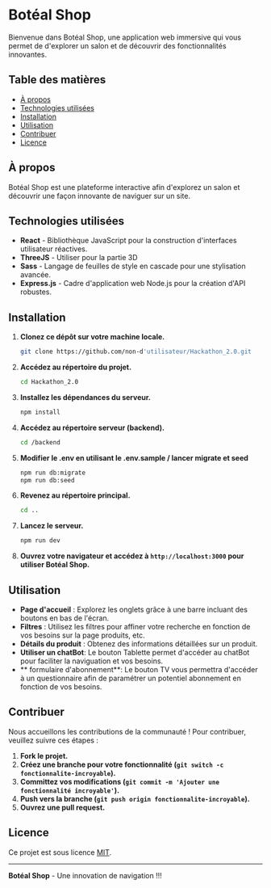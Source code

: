 # Botéal Shop

Bienvenue dans Botéal Shop, une application web immersive qui vous permet de d'explorer un salon et de découvrir des fonctionnalités innovantes.

## Table des matières

- [À propos](#à-propos)
- [Technologies utilisées](#technologies-utilisées)
- [Installation](#installation)
- [Utilisation](#utilisation)
- [Contribuer](#contribuer)
- [Licence](#licence)


## À propos

Botéal Shop est une plateforme interactive afin d'explorez un salon et découvrir une façon innovante de naviguer sur un site.

## Technologies utilisées

- **React** - Bibliothèque JavaScript pour la construction d'interfaces utilisateur réactives.
- **ThreeJS** - Utiliser pour la partie 3D
- **Sass** - Langage de feuilles de style en cascade pour une stylisation avancée.
- **Express.js** - Cadre d'application web Node.js pour la création d'API robustes.

## Installation

1. **Clonez ce dépôt sur votre machine locale.**
    ```bash
    git clone https://github.com/non-d'utilisateur/Hackathon_2.0.git
    ```

2. **Accédez au répertoire du projet.**
    ```bash
    cd Hackathon_2.0
    ```

3. **Installez les dépendances du serveur.**
    ```bash
    npm install
    ```

4. **Accédez au répertoire serveur (backend).**
    ```bash
    cd /backend
    ```

5. **Modifier le .env en utilisant le .env.sample / lancer migrate et seed**
    ```bash
    npm run db:migrate 
    npm run db:seed
    ```

6. **Revenez au répertoire principal.**
    ```bash
    cd ..
    ```

7. **Lancez le serveur.**
    ```bash
    npm run dev
    ```
8. **Ouvrez votre navigateur et accédez à `http://localhost:3000` pour utiliser Botéal Shop.**

## Utilisation

- **Page d'accueil** : Explorez les onglets grâce à une barre incluant des boutons en bas de l'écran.
- **Filtres** : Utilisez les filtres pour affiner votre recherche en fonction de vos besoins sur la page produits, etc.
- **Détails du produit** : Obtenez des informations détaillées sur un produit.
- **Utiliser un chatBot**: Le bouton Tablette permet d'accéder au chatBot pour faciliter la naviguation et vos besoins.
- ** formulaire d'abonnement**: Le bouton TV vous permettra d'accéder à un questionnaire afin de paramétrer un potentiel abonnement en fonction de vos besoins.

## Contribuer

Nous accueillons les contributions de la communauté ! Pour contribuer, veuillez suivre ces étapes :

1. **Fork le projet.**
2. **Créez une branche pour votre fonctionnalité (`git switch -c fonctionnalite-incroyable`).**
3. **Committez vos modifications (`git commit -m 'Ajouter une fonctionnalité incroyable'`).**
4. **Push vers la branche (`git push origin fonctionnalite-incroyable`).**
5. **Ouvrez une pull request.**

## Licence

Ce projet est sous licence [MIT](LICENSE).

---

**Botéal Shop** - Une innovation de navigation !!! 
